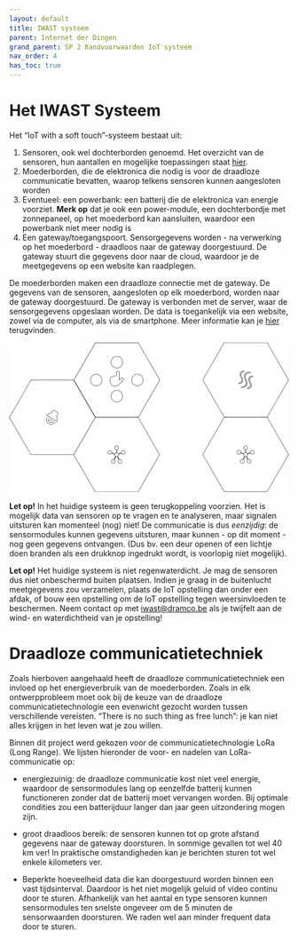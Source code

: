 ```yaml
---
layout: default
title: IWAST systeem
parent: Internet der Dingen
grand_parent: SP 2 Randvoorwaarden IoT systeem
nav_order: 4
has_toc: true
---
```

# Het IWAST Systeem
Het “IoT with a soft touch”-systeem bestaat uit: 
1. Sensoren, ook wel dochterborden genoemd. Het overzicht van de sensoren, hun aantallen en mogelijke toepassingen staat [hier](./../sensors/sensors.md).
2. Moederborden, die de elektronica die nodig is voor de draadloze communicatie bevatten, waarop telkens sensoren kunnen aangesloten worden
3. Eventueel: een powerbank: een batterij die de elektronica van energie voorziet. __Merk op__ dat je ook een power-module, een dochterbordje met zonnepaneel, op het moederbord kan aansluiten, waardoor een powerbank niet meer nodig is
4. Een gateway/toegangspoort. Sensorgegevens worden - na verwerking op het moederbord - draadloos naar de gateway doorgestuurd. De gateway stuurt die gegevens door naar de cloud, waardoor je de meetgegevens op een website kan raadplegen.

De moederborden maken een draadloze connectie met de gateway. 
De gegevens van de sensoren, aangesloten op elk moederbord, worden naar de gateway doorgestuurd. 
De gateway is verbonden met de server, waar de sensorgegevens opgeslaan worden. 
De data is toegankelijk via een website, zowel via de computer, als via de smartphone. Meer informatie kan je [hier](./../../SP5/Platform/platform.md) terugvinden.

![](./../../assets/images/setup.svg)

__Let op!__ In het huidige systeem is geen terugkoppeling voorzien. 
Het is mogelijk data van sensoren op te vragen en te analyseren, maar signalen uitsturen kan momenteel (nog) niet! 
De communicatie is dus _eenzijdig_: de sensormodules kunnen gegevens uitsturen, maar kunnen - op dit moment - nog geen gegevens ontvangen. 
(Dus bv. een deur openen of een lichtje doen branden als een drukknop ingedrukt wordt, is voorlopig niet mogelijk).

__Let op!__ Het huidige systeem is niet regenwaterdicht. Je mag de sensoren dus niet onbeschermd buiten plaatsen. Indien je graag in de buitenlucht meetgegevens zou verzamelen, plaats de IoT 
opstelling dan onder een afdak, of bouw een opstelling om de IoT opstelling tegen weersinvloeden te beschermen. Neem contact op met iwast@dramco.be als je twijfelt aan de wind- en 
waterdichtheid van je opstelling!

# Draadloze communicatietechniek
Zoals hierboven aangehaald heeft de draadloze communicatietechniek een invloed op het energieverbruik van de moederborden. Zoals in elk ontwerpprobleem moet ook bij de keuze van de draadloze communicatietechnologie een evenwicht gezocht worden tussen verschillende vereisten. “There is no such thing as free lunch”: je kan niet alles krijgen in het leven wat je zou willen. 

Binnen dit project werd gekozen voor de communicatietechnologie LoRa (Long Range). 
We lijsten hieronder de voor- en nadelen van LoRa-communicatie op:
- <i class="fas fa-plus"></i> energiezuinig: de draadloze communicatie kost niet veel energie, waardoor de sensormodules lang op eenzelfde batterij kunnen functioneren zonder dat de batterij moet vervangen worden. Bij optimale condities zou een batterijduur langer dan jaar geen uitzondering mogen zijn.
+ <i class="fas fa-plus"></i> groot draadloos bereik: de sensoren kunnen tot op grote afstand gegevens naar de gateway doorsturen. In sommige gevallen tot wel 40 km ver! In praktische omstandigheden kan je berichten sturen tot wel enkele kilometers ver. 
- <i class="fas fa-minus"></i> Beperkte hoeveelheid data die kan doorgestuurd worden binnen een vast tijdsinterval. Daardoor is het niet mogelijk geluid of video continu door te sturen. Afhankelijk van het aantal en type sensoren kunnen sensormodules ten snelste ongeveer om de 5 minuten de sensorwaarden doorsturen. We raden wel aan minder frequent data door te sturen.






